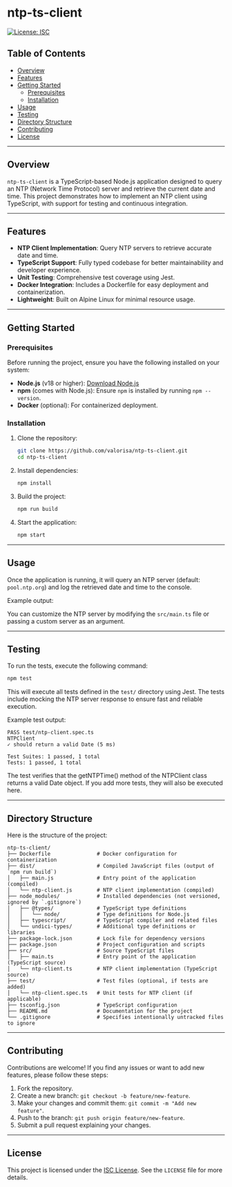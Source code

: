 # ntp-ts-client

[![License: ISC](https://img.shields.io/badge/License-ISC-blue.svg)](https://opensource.org/licenses/ISC)

<!-- Table of Contents -->
## Table of Contents
- [Overview](#overview)
- [Features](#features)
- [Getting Started](#getting-started)
  - [Prerequisites](#prerequisites)
  - [Installation](#installation)
- [Usage](#usage)
- [Testing](#testing)
- [Directory Structure](#directory-structure)
- [Contributing](#contributing)
- [License](#license)

---

## Overview

`ntp-ts-client` is a TypeScript-based Node.js application designed to query an NTP (Network Time Protocol) server and retrieve the current date and time. This project demonstrates how to implement an NTP client using TypeScript, with support for testing and continuous integration.

---

## Features

- **NTP Client Implementation**: Query NTP servers to retrieve accurate date and time.
- **TypeScript Support**: Fully typed codebase for better maintainability and developer experience.
- **Unit Testing**: Comprehensive test coverage using Jest.
- **Docker Integration**: Includes a Dockerfile for easy deployment and containerization.
- **Lightweight**: Built on Alpine Linux for minimal resource usage.

---

## Getting Started

### Prerequisites

Before running the project, ensure you have the following installed on your system:

- **Node.js** (v18 or higher): [Download Node.js](https://nodejs.org/)
- **npm** (comes with Node.js): Ensure `npm` is installed by running `npm --version`.
- **Docker** (optional): For containerized deployment.

### Installation

1. Clone the repository:
   ```bash
   git clone https://github.com/valorisa/ntp-ts-client.git
   cd ntp-ts-client
   ```

2. Install dependencies:
   ```bash
   npm install
   ```

3. Build the project:
   ```bash
   npm run build
   ```

4. Start the application:
   ```bash
   npm start
   ```

---

## Usage

Once the application is running, it will query an NTP server (default: `pool.ntp.org`) and log the retrieved date and time to the console.

Example output:

You can customize the NTP server by modifying the `src/main.ts` file or passing a custom server as an argument.

---

## Testing

To run the tests, execute the following command:
   ```bash
   npm test
   ```

This will execute all tests defined in the `test/` directory using Jest. The tests include mocking the NTP server response to ensure fast and reliable execution.

Example test output:

```
PASS test/ntp-client.spec.ts
NTPClient
✓ should return a valid Date (5 ms)

Test Suites: 1 passed, 1 total
Tests: 1 passed, 1 total
```

The test verifies that the getNTPTime() method of the NTPClient class returns a valid Date object. If you add more tests, they will also be executed here.

---

## Directory Structure

Here is the structure of the project:
```
ntp-ts-client/
├── Dockerfile               # Docker configuration for containerization
├── dist/                    # Compiled JavaScript files (output of `npm run build`)
│   ├── main.js              # Entry point of the application (compiled)
│   └── ntp-client.js        # NTP client implementation (compiled)
├── node_modules/            # Installed dependencies (not versioned, ignored by `.gitignore`)
│   ├── @types/              # TypeScript type definitions
│   │   └── node/            # Type definitions for Node.js
│   ├── typescript/          # TypeScript compiler and related files
│   └── undici-types/        # Additional type definitions or libraries
├── package-lock.json        # Lock file for dependency versions
├── package.json             # Project configuration and scripts
├── src/                     # Source TypeScript files
│   ├── main.ts              # Entry point of the application (TypeScript source)
│   └── ntp-client.ts        # NTP client implementation (TypeScript source)
├── test/                    # Test files (optional, if tests are added)
│   └── ntp-client.spec.ts   # Unit tests for NTP client (if applicable)
├── tsconfig.json            # TypeScript configuration
├── README.md                # Documentation for the project
└── .gitignore               # Specifies intentionally untracked files to ignore
```
---

## Contributing

 Contributions are welcome! If you find any issues or want to add new features, please follow these steps:

1. Fork the repository.
2. Create a new branch: `git checkout -b feature/new-feature`.
3. Make your changes and commit them: `git commit -m "Add new feature"`.
4. Push to the branch: `git push origin feature/new-feature`.
5. Submit a pull request explaining your changes.

---

## License

This project is licensed under the [ISC License](LICENSE). See the `LICENSE` file for more details.

